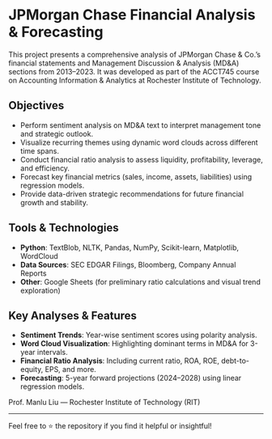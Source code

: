 # JPMorgan Chase Financial Analysis & Forecasting 
This project presents a comprehensive analysis of JPMorgan Chase & Co.’s financial statements and Management Discussion & Analysis (MD&A) sections from 2013–2023. It was developed as part of the ACCT745 course on Accounting Information & Analytics at Rochester Institute of Technology.

## Objectives
- Perform sentiment analysis on MD&A text to interpret management tone and strategic outlook.
- Visualize recurring themes using dynamic word clouds across different time spans.
- Conduct financial ratio analysis to assess liquidity, profitability, leverage, and efficiency.
- Forecast key financial metrics (sales, income, assets, liabilities) using regression models.
- Provide data-driven strategic recommendations for future financial growth and stability.

## Tools & Technologies
- **Python**: TextBlob, NLTK, Pandas, NumPy, Scikit-learn, Matplotlib, WordCloud
- **Data Sources**: SEC EDGAR Filings, Bloomberg, Company Annual Reports
- **Other**: Google Sheets (for preliminary ratio calculations and visual trend exploration)

## Key Analyses & Features
- **Sentiment Trends**: Year-wise sentiment scores using polarity analysis.
- **Word Cloud Visualization**: Highlighting dominant terms in MD&A for 3-year intervals.
- **Financial Ratio Analysis**: Including current ratio, ROA, ROE, debt-to-equity, EPS, and more.
- **Forecasting**: 5-year forward projections (2024–2028) using linear regression models.

Prof. Manlu Liu — Rochester Institute of Technology (RIT)

---

Feel free to ⭐ the repository if you find it helpful or insightful!
